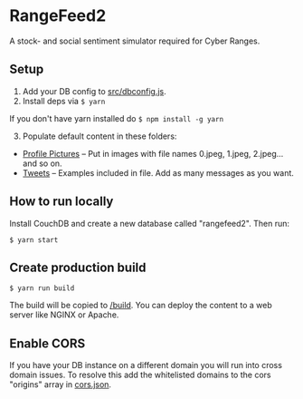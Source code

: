 # RangeFeed2
A stock- and social sentiment simulator required for Cyber Ranges.

## Setup
1. Add your DB config to [src/dbconfig.js](src/dbconfig.js).
2. Install deps via `$ yarn`

If you don't have yarn installed do `$ npm install -g yarn`

3. Populate default content in these folders:
- [Profile Pictures](public/img/faces/legacy) – Put in images with file names 0.jpeg, 1.jpeg, 2.jpeg... and so on.
- [Tweets](src/content/tweet-list/tweets.json) – Examples included in file. Add as many messages as you want.

## How to run locally
Install CouchDB and create a new database called "rangefeed2". Then run:
```
$ yarn start
```

## Create production build
```
$ yarn run build
```
The build will be copied to [/build](build). You can deploy the content to a web server like NGINX or Apache.

## Enable CORS

If you have your DB instance on a different domain you will run into cross domain issues. To resolve this add the whitelisted domains to the cors "origins" array in [cors.json](cloud/dbjson/cors.json).
